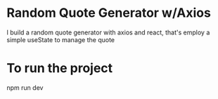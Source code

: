 # Random Quote Generator w/Axios
I build a random quote generator with axios and react, that's employ a simple useState to manage the quote

# To run the project
npm run dev